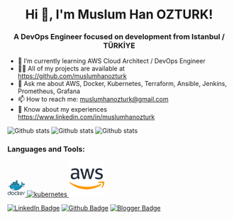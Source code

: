 <p align="center">
    <h1 align="center">Hi 👋, I'm Muslum Han OZTURK!</h1>
</p>

<p align="center">
    <h3 align="center">A DevOps Engineer focused on development from Istanbul / TÜRKİYE</h3>
</p>


- 🌱 I’m currently learning AWS Cloud Architect / DevOps Engineer
- 👨‍💻 All of my projects are available at https://github.com/muslumhanozturk
- 💬 Ask me about AWS, Docker, Kubernetes, Terraform, Ansible, Jenkins, Prometheus, Grafana
- 📫 How to reach me: muslumhanozturk@gmail.com
- 📄 Know about my experiences https://www.linkedin.com/in/muslumhanozturk


![Github stats](https://github-readme-stats.vercel.app/api?username=muslumhanozturk&show_icons=true&theme=black)
![Github stats](https://github-readme-stats.vercel.app/api?username=muslumhanozturk&show_icons=true&theme=dark&bg_color=000000&text_color=FFFFFF&title_color=FFFFFF&hide_border=true)
![Github stats](https://github-readme-stats.vercel.app/api?username=muslumhanozturk&show_icons=true&theme=dark&bg_color=000000&text_color=FFFFFF&title_color=FFFFFF&hide_border=true&icon_color=blue)

<h3 align="left">Languages and Tools:</h3>
<a href="https://www.docker.com/" target="_blank" rel="noreferrer"> <img src="https://raw.githubusercontent.com/devicons/devicon/master/icons/docker/docker-original-wordmark.svg" alt="docker" width="40" height="40"/> </a>
<a href="https://kubernetes.io" target="_blank" rel="noreferrer"> <img src="https://www.vectorlogo.zone/logos/kubernetes/kubernetes-icon.svg" alt="kubernetes" width="40" height="40"/> </a>
<a href="https://aws.amazon.com" target="_blank" rel="noreferrer">
  <img src="https://raw.githubusercontent.com/devicons/devicon/master/icons/amazonwebservices/amazonwebservices-original-wordmark.svg" alt="aws" width="80" height="80"/></a>










[![LinkedIn Badge](https://img.shields.io/badge/-LinkedIn-blue?style=flat-square&logo=Linkedin&logoColor=white&link=https://www.linkedin.com/in/profilin/)](https://www.linkedin.com/in/muslumhanozturk/)
[![Github Badge](https://img.shields.io/badge/-Github-000?style=quare&labelColor=000&logo=Github&logoColor=white&link=https://github.com/muslumhanozturk)](https://github.com/muslumhanozturk)
[![Blogger Badge](https://img.shields.io/badge/Blogger-FF5722?style=for-the-badge&logo=blogger&logoColor=white&link=https://muslumhanozturk.blogspot.com/2022/08/sezgisel-ogrenme-nedir-oncelikle-b.html)](https://muslumhanozturk.blogspot.com/2022/08/sezgisel-ogrenme-nedir-oncelikle-b.html)



